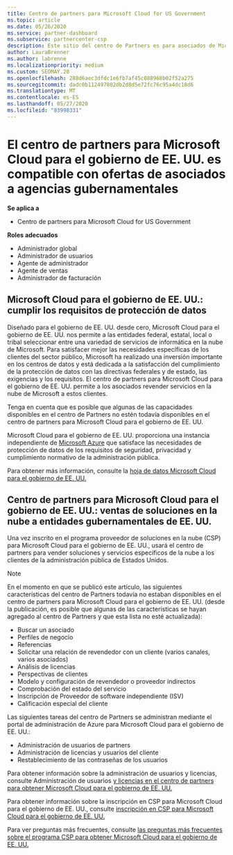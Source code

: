 ```yaml
---
title: Centro de partners para Microsoft Cloud for US Government
ms.topic: article
ms.date: 05/26/2020
ms.service: partner-dashboard
ms.subservice: partnercenter-csp
description: Este sitio del centro de Partners es para asociados de Microsoft que ofrecen soluciones en la nube de Microsoft a los clientes que trabajan con agencias gubernamentales en el Estados Unidos.
author: LauraBrenner
ms.author: labrenne
ms.localizationpriority: medium
ms.custom: SEOMAY.20
ms.openlocfilehash: 288d6aec3dfdc1e6fb7af45c088968b02f52a275
ms.sourcegitcommit: dadc0b112497802db2d8d5e72fc76c95a4dc18d6
ms.translationtype: MT
ms.contentlocale: es-ES
ms.lasthandoff: 05/27/2020
ms.locfileid: "83998331"
---
```

# <a name="partner-center-for-microsoft-cloud-for-us-government-supports-partner-offers-to-government-agencies"></a>El centro de partners para Microsoft Cloud para el gobierno de EE. UU. es compatible con ofertas de asociados a agencias gubernamentales

**Se aplica a**

- Centro de partners para Microsoft Cloud for US Government

**Roles adecuados**

- Administrador global
- Administrador de usuarios
- Agente de administrador
- Agente de ventas
- Administrador de facturación


## <a name="microsoft-cloud-for-us-government-meeting-data-protection-requirements"></a>Microsoft Cloud para el gobierno de EE. UU.: cumplir los requisitos de protección de datos

Diseñado para el gobierno de EE. UU. desde cero, Microsoft Cloud para el gobierno de EE. UU. nos permite a las entidades federal, estatal, local o tribal seleccionar entre una variedad de servicios de informática en la nube de Microsoft. Para satisfacer mejor las necesidades específicas de los clientes del sector público, Microsoft ha realizado una inversión importante en los centros de datos y está dedicada a la satisfacción del cumplimiento de la protección de datos con las directivas federales y de estado, las exigencias y los requisitos. El centro de partners para Microsoft Cloud para el gobierno de EE. UU. permite a los asociados revender servicios en la nube de Microsoft a estos clientes.

Tenga en cuenta que es posible que algunas de las capacidades disponibles en el centro de Partners no estén todavía disponibles en el centro de partners para Microsoft Cloud para el gobierno de EE. UU.

Microsoft Cloud para el gobierno de EE. UU. proporciona una instancia independiente de [Microsoft Azure](https://azure.microsoft.com/overview/clouds/government/) que satisface las necesidades de protección de datos de los requisitos de seguridad, privacidad y cumplimiento normativo de la administración pública. 

Para obtener más información, consulte la [hoja de datos Microsoft Cloud para el gobierno de EE. UU.](https://download.microsoft.com/download/C/9/C/C9CA3002-DFC4-4ADA-841F-DF42AEC042FB/Microsoft_Azure_Government_Datasheet_EN_US.PDF)

## <a name="partner-center-for-microsoft-cloud-for-us-government-selling-cloud-solutions-to-us-government-entities"></a>Centro de partners para Microsoft Cloud para el gobierno de EE. UU.: ventas de soluciones en la nube a entidades gubernamentales de EE. UU.

Una vez inscrito en el programa proveedor de soluciones en la nube (CSP) para Microsoft Cloud para el gobierno de EE. UU., usará el centro de partners para vender soluciones y servicios específicos de la nube a los clientes de la administración pública de Estados Unidos. 

> [!NOTE]  
> En el momento en que se publicó este artículo, las siguientes características del centro de Partners todavía no estaban disponibles en el centro de partners para Microsoft Cloud para el gobierno de EE. UU. (desde la publicación, es posible que algunas de las características se hayan agregado al centro de Partners y que esta lista no esté actualizada):

- Buscar un asociado
- Perfiles de negocio
- Referencias
- Solicitar una relación de revendedor con un cliente (varios canales, varios asociados)
- Análisis de licencias
- Perspectivas de clientes
- Modelo y configuración de revendedor o proveedor indirectos
- Comprobación del estado del servicio
- Inscripción de Proveedor de software independiente (ISV)
- Calificación especial del cliente

Las siguientes tareas del centro de Partners se administran mediante el portal de administración de Azure para Microsoft Cloud para el gobierno de EE. UU.: 

- Administración de usuarios de partners
- Administración de licencias y usuarios del cliente
- Restablecimiento de las contraseñas de los usuarios

Para obtener información sobre la administración de usuarios y licencias, consulte Administración de usuarios [y licencias en el centro de partners para obtener Microsoft Cloud para el gobierno de EE. UU.](user-management-in-partner-center-for-microsoft-us-govt-cloud.md)

Para obtener información sobre la inscripción en CSP para Microsoft Cloud para el gobierno de EE. UU., consulte [inscripción en CSP para Microsoft Cloud para el gobierno de EE. UU.](enroll-in-csp-for-microsoft-us-govt-cloud.md)

Para ver preguntas más frecuentes, consulte [las preguntas más frecuentes sobre el programa CSP para obtener Microsoft Cloud para el gobierno de EE. UU.](faq-for-us-govt-cloud.md)

